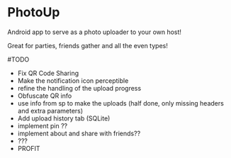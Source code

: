 # PhotoUp
Android app to serve as a photo uploader to your own host!

Great for parties, friends gather and all the even types!

#TODO
* Fix QR Code Sharing
* Make the notification icon perceptible
* refine the handling of the upload progress
* Obfuscate QR info
* use info from sp to make the uploads (half done, only missing headers and extra parameters)
* Add upload history tab (SQLite)
* implement pin ??
* implement about and share with friends??
* ???
* PROFIT


